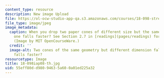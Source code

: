 ```yaml
---
content_type: resource
description: New image Upload
file: https://ol-ocw-studio-app-qa.s3.amazonaws.com/courses/18-098-street-fighting-mathematics-january-iap-2008/55eff80dd98094635a600a01ed225a32_18-098iap08-th.jpg
file_type: image/jpeg
image_metadata:
  caption: When you drop two paper cones of different size but the same shape, which
    one falls faster? See Section 2.7 in [readings](pages/readings) for an explanation.
    (Image by MIT OpenCourseWare.)
  credit: ''
  image-alt: Two cones of the same geometry but different dimension fall. Which one
    falls faster?
resourcetype: Image
title: 18-098iap08-th.jpg
uid: 55eff80d-d980-9463-5a60-0a01ed225a32
---
```

